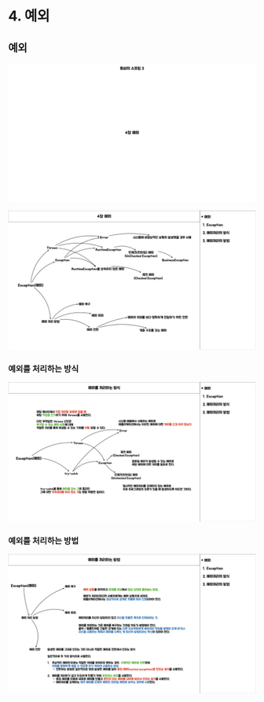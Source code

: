 # 4. 예외

## 예외

![](images/001.jpeg)

![](images/002.jpeg)

### 예외를 처리하는 방식

![](images/003.jpeg)

### 예외를 처리하는 방법

![](images/004.jpeg)